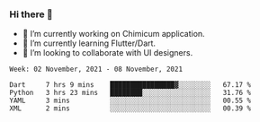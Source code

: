 ### Hi there 👋

<!--
**devcat37/devcat37** is a ✨ _special_ ✨ repository because its `README.md` (this file) appears on your GitHub profile.-->


- 🔭 I’m currently working on Chimicum application.
- 🌱 I’m currently learning Flutter/Dart.
- 👯 I’m looking to collaborate with UI designers.
<!-- - 🤔 I’m looking for help with ... -->

<!--START_SECTION:waka-->
```text
Week: 02 November, 2021 - 08 November, 2021

Dart     7 hrs 9 mins    ████████████████▓░░░░░░░░   67.17 % 
Python   3 hrs 23 mins   ████████░░░░░░░░░░░░░░░░░   31.76 % 
YAML     3 mins          ░░░░░░░░░░░░░░░░░░░░░░░░░   00.55 % 
XML      2 mins          ░░░░░░░░░░░░░░░░░░░░░░░░░   00.39 % 
```
<!--END_SECTION:waka-->
